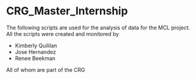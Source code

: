 # CRG_Master_Internship

The following scripts are used for the analysis of data for the MCL project.
All the scripts were created and monitored by
- Kimberly Quililan
- Jose Hernandez
- Renee Beekman

All of whom are part of the CRG
